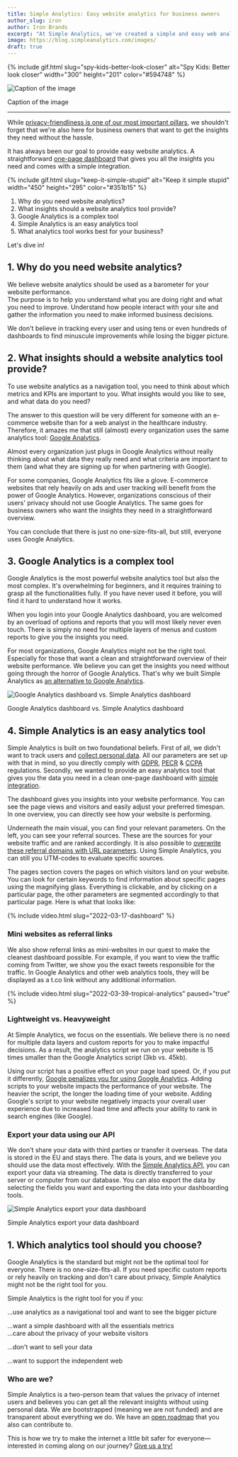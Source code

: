 ```yaml
---
title: Simple Analytics: Easy website analytics for business owners
author_slug: iron
author: Iron Brands
excerpt: "At Simple Analytics, we've created a simple and easy web analytics tool to give you the insights you need. Simple Analytics... What's in the name, right?"
image: https://blog.simpleanalytics.com/images/
draft: true
---
```



{% include gif.html slug="spy-kids-better-look-closer" alt="Spy Kids: Better look closer" width="300" height="201" color="#594748" %}

<img src="https://assets.simpleanalytics.com/blog/google-alternatives/google-analytics-dashboard.png" alt="Caption of the image" class="border" />
<p class="caption" markdown="1">
  Caption of the image
</p>


--------

While [privacy-friendliness is one of our most important pillars](https://blog.simpleanalytics.com/website-analytics-without-cookies), we shouldn't forget that we're also here for business owners that want to get the insights they need without the hassle.

It has always been our goal to provide easy website analytics. A straightforward [one-page dashboard](https://simpleanalytics.com/simpleanalytics.com) that gives you all the insights you need and comes with a simple integration.

{% include gif.html slug="keep-it-simple-stupid" alt="Keep it simple stupid" width="450" height="295" color="#351b15" %}

1.  Why do you need website analytics?
2.  What insights should a website analytics tool provide?
3.  Google Analytics is a complex tool
4.  Simple Analytics is an easy analytics tool
5.  What analytics tool works best for your business?

Let's dive in!

## 1\. Why do you need website analytics?

We believe website analytics should be used as a barometer for your website performance.\
The purpose is to help you understand what you are doing right and what you need to improve. Understand how people interact with your site and gather the information you need to make informed business decisions.

We don't believe in tracking every user and using tens or even hundreds of dashboards to find minuscule improvements while losing the bigger picture.

## 2\. What insights should a website analytics tool provide? 

To use website analytics as a navigation tool, you need to think about which metrics and KPIs are important to you. What insights would you like to see, and what data do you need? 

The answer to this question will be very different for someone with an e-commerce website than for a web analyst in the healthcare industry. Therefore, it amazes me that still (almost) every organization uses the same analytics tool: [Google Analytics](https://analytics.google.com/).

Almost every organization just plugs in Google Analytics without really thinking about what data they really need and what criteria are important to them (and what they are signing up for when partnering with Google).

For some companies, Google Analytics fits like a glove. E-commerce websites that rely heavily on ads and user tracking will benefit from the power of Google Analytics. However, organizations conscious of their users' privacy should not use Google Analytics. The same goes for business owners who want the insights they need in a straightforward overview.

You can conclude that there is just no one-size-fits-all, but still, everyone uses Google Analytics. 

## 3\. Google Analytics is a complex tool

Google Analytics is the most powerful website analytics tool but also the most complex. It's overwhelming for beginners, and it requires training to grasp all the functionalities fully. If you have never used it before, you will find it hard to understand how it works.

When you login into your Google Analytics dashboard, you are welcomed by an overload of options and reports that you will most likely never even touch. There is simply no need for multiple layers of menus and custom reports to give you the insights you need.

For most organizations, Google Analytics might not be the right tool. Especially for those that want a clean and straightforward overview of their website performance. We believe you can get the insights you need without going through the horror of Google Analytics. That's why we built Simple Analytics as [an alternative to Google Analytics](https://blog.simpleanalytics.com/why-simple-analytics-is-a-great-alternative-to-google-analytics).

<img src="https://assets.simpleanalytics.com/blog/simple-analytics-easy-website-analytics-for-business-owners/google-analytics-dashboard-vs-simple-analytics-dashboard.png" alt="Google Analytics dashboard vs. Simple Analytics dashboard" class="border" />
<p class="caption" markdown="1">
  Google Analytics dashboard vs. Simple Analytics dashboard
</p>

## 4\. Simple Analytics is an easy analytics tool 

Simple Analytics is built on two foundational beliefs. First of all, we didn't want to track users and [collect personal data](https://docs.simpleanalytics.com/what-we-collect). All our parameters are set up with that in mind, so you directly comply with [GDPR](https://gdpr-info.eu/), [PECR](https://ico.org.uk/for-organisations/guide-to-pecr/what-are-pecr/) & [CCPA](https://oag.ca.gov/privacy/ccpa) regulations. Secondly, we wanted to provide an easy analytics tool that gives you the data you need in a clean one-page dashboard with [simple integration](https://docs.simpleanalytics.com/script).

The dashboard gives you insights into your website performance. You can see the page views and visitors and easily adjust your preferred timespan. In one overview, you can directly see how your website is performing.

Underneath the main visual, you can find your relevant parameters. On the left, you can see your referral sources. These are the sources for your website traffic and are ranked accordingly. It is also possible to [overwrite these referral domains with URL parameters](https://docs.simpleanalytics.com/how-to-use-url-parameters). Using Simple Analytics, you can still you UTM-codes to evaluate specific sources.

The pages section covers the pages on which visitors land on your website. You can look for certain keywords to find information about specific pages using the magnifying glass. Everything is clickable, and by clicking on a particular page, the other parameters are segmented accordingly to that particular page. Here is what that looks like:

{% include video.html slug="2022-03-17-dashboard" %}

### Mini websites as referral links

We also show referral links as mini-websites in our quest to make the cleanest dashboard possible. For example, if you want to view the traffic coming from Twitter, we show you the exact tweets responsible for the traffic. In Google Analytics and other web analytics tools, they will be displayed as a t.co link without any additional information.

{% include video.html slug="2022-03-39-tropical-analytics" paused="true" %}

### Lightweight vs. Heavyweight

At Simple Analytics, we focus on the essentials. We believe there is no need for multiple data layers and custom reports for you to make impactful decisions. As a result, the analytics script we run on your website is 15 times smaller than the Google Analytics script (3kb vs. 45kb).

Using our script has a positive effect on your page load speed. Or, if you put it differently, [Google penalizes you for using Google Analytics](https://blog.simpleanalytics.com/google-penalizes-you-for-using-google-analytics). Adding scripts to your website impacts the performance of your website. The heavier the script, the longer the loading time of your website. Adding Google's script to your website negatively impacts your overall user experience due to increased load time and affects your ability to rank in search engines (like Google).

### Export your data using our API

We don't share your data with third parties or transfer it overseas. The data is stored in the EU and stays there. The data is yours, and we believe you should use the data most effectively. With the [Simple Analytics API](https://docs.simpleanalytics.com/api), you can export your data via streaming. The data is directly transferred to your server or computer from our database. You can also export the data by selecting the fields you want and exporting the data into your dashboarding tools.

<img src="https://assets.simpleanalytics.com/blog/simple-analytics-easy-website-analytics-for-business-owners/simple-analytics-export-dashboard.png" alt="Simple Analytics export your data dashboard" class="border" />
<p class="caption" markdown="1">
  Simple Analytics export your data dashboard
</p>

## 1. Which analytics tool should you choose?

Google Analytics is the standard but might not be the optimal tool for everyone. There is no one-size-fits-all. If you need specific custom reports or rely heavily on tracking and don't care about privacy, Simple Analytics might not be the right tool for you.

Simple Analytics is the right tool for you if you:

...use analytics as a navigational tool and want to see the bigger picture

...want a simple dashboard with all the essentials metrics\
...care about the privacy of your website visitors

...don't want to sell your data

...want to support the independent web

### Who are we?

Simple Analytics is a two-person team that values the privacy of internet users and believes you can get all the relevant insights without using personal data. We are bootstrapped (meaning we are not funded) and are transparent about everything we do. We have an [open roadmap](https://simpleanalytics.com/roadmap) that you also can contribute to.

This is how we try to make the internet a little bit safer for everyone—interested in coming along on our journey? [Give us a try!  ](https://simpleanalytics.com/welcome)
